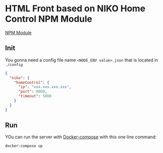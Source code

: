 # HTML Front based on NIKO Home Control NPM Module

[NPM Module](https://github.com/satblip/niko-home-control)

## Init

You gonna need a config file name `<NODE_ENV value>.json` that is located in `./config`

```json
{
  "niko": {
    "homeControl": {
      "ip": "xxx.xxx.xxx.xxx",
      "port": 8000,
      "timeout": 5000
    }
  }
}

```

## Run

YOu can run the server with [Docker-compose](https://docs.docker.com/compose/) with this one line command:

`docker-compose up`
